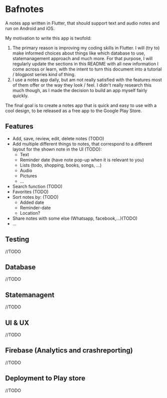 # Bafnotes

A notes app written in Flutter, that should support text and audio notes and run on Android and iOS.

My motivation to write this app is twofold:
1. The primary reason is improving my coding skills in Flutter. I will (try to) make informed choices about things like which database to use, statemanagement approach and much more. For that purpose, I will regularly update the sections in this README with all new information I come across or learn, with the intent to turn this document into a tutorial / blogpost series kind of thing. 
2. I use a notes app daily, but am not really satisfied with the features most of them offer or the way they look / feel. I didn't really research this much though, as I made the decision to build an app myself fairly quickly.

The final goal is to create a notes app that is quick and easy to use with a cool design, to be released as a free app to the Google Play Store. 

## Features
* Add, save, review, edit, delete notes (TODO)
* Add multiple different things to notes, that correspond to a different layout for the shown note in the UI (TODO):
  * Text
  * Reminder date (have note pop-up when it is relevant to you)
  * Lists (todo, shopping, books, songs, ...)
  * Audio
  * Pictures
  * ...
* Search function (TODO)
* Favorites (TODO)
* Sort notes by: (TODO)
  * Added date
  * Reminder-date
  * Location?
 * Share notes with some else (Whatsapp, facebook,...)(TODO)
 * ...
 
## Testing
//TODO
## Database
//TODO
## Statemanagent
//TODO
## UI & UX
//TODO
## Firebase (Analytics and crashreporting)
//TODO
## Deployment to Play store
//TODO



